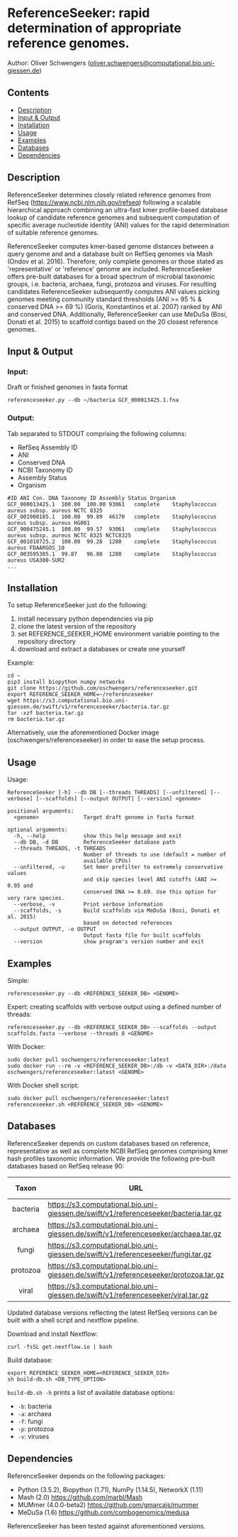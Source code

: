 # ReferenceSeeker: rapid determination of appropriate reference genomes.
Author: Oliver Schwengers (oliver.schwengers@computational.bio.uni-giessen.de)


## Contents
- [Description](#description)
- [Input & Output](#input-output)
- [Installation](#installation)
- [Usage](#usage)
- [Examples](#examples)
- [Databases](#databases)
- [Dependencies](#dependencies)


## Description
ReferenceSeeker determines closely related reference genomes from
RefSeq (<https://www.ncbi.nlm.nih.gov/refseq>) following a scalable hierarchical
approach combining an ultra-fast kmer profile-based database lookup of candidate
reference genomes and subsequent computation of specific average nucleotide
identity (ANI) values for the rapid determination of suitable reference genomes.

ReferenceSeeker computes kmer-based genome distances between a query genome and
and a database built on RefSeq genomes via Mash (Ondov et al. 2016). Therefore,
only complete genomes or those stated as 'representative' or 'reference' genome
are included. ReferenceSeeker offers pre-built databases for a broad spectrum of
microbial taxonomic groups, i.e. bacteria, archaea, fungi, protozoa and viruses.
For resulting candidates ReferenceSeeker subsequently computes ANI values picking
genomes meeting community standard thresholds (ANI >= 95 % & conserved DNA >= 69 %)
(Goris, Konstantinos et al. 2007) ranked by ANI and conserved DNA.
Additionally, ReferenceSeeker can use MeDuSa (Bosi, Donati et al. 2015)
to scaffold contigs based on the 20 closest reference genomes.


## Input & Output
### Input:
Draft or finished genomes in fasta format

```
referenceseeker.py --db ~/bacteria GCF_000013425.1.fna
```

### Output:
Tab separated to STDOUT comprising the following columns:
- RefSeq Assembly ID
- ANI
- Conserved DNA
- NCBI Taxonomy ID
- Assembly Status
- Organism

```
#ID	ANI Con. DNA Taxonomy ID Assembly Status Organism
GCF_000013425.1	 100.00	 100.00	93061	complete	Staphylococcus aureus subsp. aureus NCTC 8325
GCF_001900185.1	 100.00	 99.89	46170	complete	Staphylococcus aureus subsp. aureus HG001
GCF_900475245.1	 100.00	 99.57	93061	complete	Staphylococcus aureus subsp. aureus NCTC 8325 NCTC8325
GCF_001018725.2	 100.00	 99.28	1280	complete	Staphylococcus aureus FDAARGOS_10
GCF_003595385.1	 99.87	 96.80	1280	complete	Staphylococcus aureus USA300-SUR2
...
```

## Installation
To setup ReferenceSeeker just do the following:
1. install necessary python dependencies via pip
2. clone the latest version of the repository
3. set REFERENCE_SEEKER_HOME environment variable pointing to the repository directory
4. download and extract a databases or create one yourself

Example:
```
cd ~
pip3 install biopython numpy networkx
git clone https://github.com/oschwengers/referenceseeker.git
export REFERENCE_SEEKER_HOME=~/referenceseeker
wget https://s3.computational.bio.uni-giessen.de/swift/v1/referenceseeker/bacteria.tar.gz
tar -xzf bacteria.tar.gz
rm bacteria.tar.gz
```

Alternatively, use the aforementioned Docker image (oschwengers/referenceseeker)
in order to ease the setup process.


## Usage
Usage:
```
ReferenceSeeker [-h] --db DB [--threads THREADS] [--unfiltered] [--verbose] [--scaffolds] [--output OUTPUT] [--version] <genome>

positional arguments:
  <genome>              Target draft genome in fasta format

optional arguments:
  -h, --help            show this help message and exit
  --db DB, -d DB        ReferenceSeeker database path
  --threads THREADS, -t THREADS
                        Number of threads to use (default = number of
                        available CPUs)
  --unfiltered, -u      Set kmer prefilter to extremely conservative values
                        and skip species level ANI cutoffs (ANI >= 0.95 and
                        conserved DNA >= 0.69. Use this option for very rare species.
  --verbose, -v         Print verbose information
  --scaffolds, -s       Build scaffolds via MeDuSa (Bosi, Donati et al. 2015)
                        based on detected references
  --output OUTPUT, -o OUTPUT
                        Output fasta file for built scaffolds
  --version             show program's version number and exit
```

## Examples
Simple:
```
referenceseeker.py --db <REFERENCE_SEEKER_DB> <GENOME>
```

Expert: creating scaffolds with verbose output using a defined number of threads:
```
referenceseeker.py --db <REFERENCE_SEEKER_DB> --scaffolds --output scaffolds.fasta --verbose --threads 8 <GENOME>
```

With Docker:
```
sudo docker pull oschwengers/referenceseeker:latest
sudo docker run --rm -v <REFERENCE_SEEKER_DB>:/db -v <DATA_DIR>:/data oschwengers/referenceseeker:latest <GENOME>
```

With Docker shell script:
```
sudo docker pull oschwengers/referenceseeker:latest
referenceseeker.sh <REFERENCE_SEEKER_DB> <GENOME>
```


## Databases
ReferenceSeeker depends on custom databases based on reference, representative as
well as complete NCBI RefSeq genomes comprising kmer hash profiles taxonomic information.
We provide the following pre-built databases based on RefSeq release 90:

| Taxon | URL | # Genomes | Size Zipped | Size Unzipped |
| :---: | --- | ---: | :---: | :---: |
| bacteria | <https://s3.computational.bio.uni-giessen.de/swift/v1/referenceseeker/bacteria.tar.gz> | 14,983 | 18 Gb | 58 Gb |
| archaea | <https://s3.computational.bio.uni-giessen.de/swift/v1/referenceseeker/archaea.tar.gz> | 386 | 335 Mb | 1.1 Gb |
| fungi | <https://s3.computational.bio.uni-giessen.de/swift/v1/referenceseeker/fungi.tar.gz> | 277 | 2.5 Gb | 7.7 Gb |
| protozoa | <https://s3.computational.bio.uni-giessen.de/swift/v1/referenceseeker/protozoa.tar.gz> | 77 | 953 Mb | 3.2 Gb |
| viral | <https://s3.computational.bio.uni-giessen.de/swift/v1/referenceseeker/viral.tar.gz> | 7,855 | 525 Mb | 719 Mb |

Updated database versions reflecting the latest RefSeq versions can be built
with a shell script and nextflow pipeline.

Download and install Nextflow:
```
curl -fsSL get.nextflow.io | bash
```

Build database:
```
export REFERENCE_SEEKER_HOME=<REFERENCE_SEEKER_DIR>
sh build-db.sh <DB_TYPE_OPTION>
```

`build-db.sh -h` prints a list of available database options:
- `-b`: bacteria
- `-a`: archaea
- `-f`: fungi
- `-p`: protozoa
- `-v`: viruses

## Dependencies
ReferenceSeeker depends on the following packages:
- Python (3.5.2), Biopython (1.71), NumPy (1.14.5), NetworkX (1.11)
- Mash (2.0) <https://github.com/marbl/Mash>
- MUMmer (4.0.0-beta2) <https://github.com/gmarcais/mummer>
- MeDuSa (1.6) <https://github.com/combogenomics/medusa>

ReferenceSeeker has been tested against aforementioned versions.

